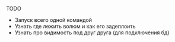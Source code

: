 TODO
- Запуск всего одной командой
- Узнать где лежить волюм и как его задеплоить
- Узнать про видимость под друг друга (для подключения бд)